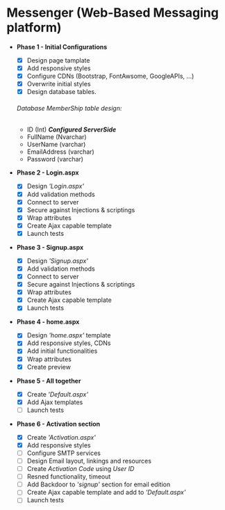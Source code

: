 # Messenger (Web-Based Messaging platform)

- **Phase 1 - Initial Configurations** <br />
   - [x] Design page tamplate
   - [x] Add responsive styles
   - [x] Configure CDNs (Bootstrap, FontAwsome, GoogleAPIs, ...)
   - [x] Overwrite initial styles
   - [x] Design database tables.
    ###### Database MemberShip table design:
    - ID (Int) ***Configured ServerSide***
    - FullName (Nvarchar)
    - UserName (varchar)
    - EmailAddress (varchar)
    - Password (varchar)

- **Phase 2 - Login.aspx** <br />
   - [x] Design *'Login.aspx'*
   - [x] Add validation methods
   - [x] Connect to server
   - [x] Secure against Injections & scriptings
   - [x] Wrap attributes
   - [x] Create Ajax capable template   
   - [x] Launch tests

- **Phase 3 - Signup.aspx** <br />
   - [x] Design *'Signup.aspx'*
   - [x] Add validation methods
   - [x] Connect to server
   - [x] Secure against Injections & scriptings
   - [x] Wrap attributes
   - [x] Create Ajax capable template
   - [x] Launch tests

- **Phase 4 - home.aspx** <br />
   - [x] Design *'home.aspx'* template
   - [x] Add responsive styles, CDNs
   - [x] Add initial functionalities
   - [x] Wrap attributes
   - [x] Create preview
   
- **Phase 5 - All together** <br />
   - [x] Create *'Default.aspx'*
   - [x] Add Ajax templates
   - [ ] Launch tests

- **Phase 6 - Activation section** <br />
   - [x] Create *'Activation.aspx'*
   - [x] Add responsive styles
   - [ ] Configure SMTP services
   - [ ] Design Email layout, linkings and resources
   - [ ] Create *Activation Code*  using *User ID*
   - [ ] Resned functionality, timeout
   - [ ] Add Backdoor to *'signup'* section for email edition
   - [ ] Create Ajax capable template and add to *'Default.aspx'*
   - [ ] Launch tests
